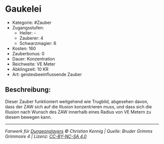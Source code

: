 # Gaukelei

- Kategorie: #Zauber
- Zugangsstufen:
  - Heiler: -
  - Zauberer: 4
  - Schwarzmagier: 6
- Kosten: 160
- Zauberbonus: 0
- Dauer: Konzentration
- Reichweite: VE Meter
- Abklingzeit: 10 KR
- Art: geistesbeeinflussende Zauber

## Beschreibung:

Dieser Zauber funktioniert weitgehend wie Trugbild, abgesehen davon, dass der ZAW sich auf die Illusion konzentrieren muss, und dass sich die Illusion nach Wunsch des ZAW innerhalb eines Radius von VE Metern zu diesem bewegen kann.

---

_Fanwerk für [Dungeonslayers](https://www.dungeonslayers.net/) © Christian Kennig | Quelle: Bruder Grimms Grimmoire 4 | Lizenz: [CC-BY-NC-SA 4.0](https://creativecommons.org/licenses/by-nc-sa/4.0/deed.de)_
